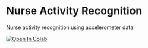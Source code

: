 # Nurse Activity Recognition
Nurse activity recognition using accelerometer data.


[![Open In Colab](https://colab.research.google.com/assets/colab-badge.svg)](https://colab.research.google.com/github/Niloy28/NurseActivityRecognition/)
